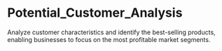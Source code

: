 # Potential_Customer_Analysis
Analyze customer characteristics and identify the best-selling products, enabling businesses to focus on the most profitable market segments.
